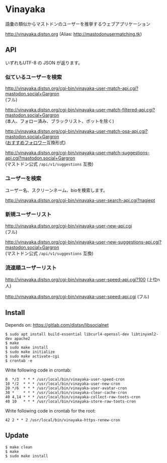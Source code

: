 # Vinayaka

語彙の類似からマストドンのユーザーを推挙するウェブアプリケーション

http://vinayaka.distsn.org
(Alias: http://mastodonusermatching.tk)

## API

いずれもUTF-8 の JSON が返ります。

### 似ているユーザーを検索

http://vinayaka.distsn.org/cgi-bin/vinayaka-user-match-api.cgi?mastodon.social+Gargron  
(フル)

http://vinayaka.distsn.org/cgi-bin/vinayaka-user-match-filtered-api.cgi?mastodon.social+Gargron  
(本人、フォロー済み、ブラックリスト、ボットを除く)

http://vinayaka.distsn.org/cgi-bin/vinayaka-user-match-osa-api.cgi?mastodon.social+Gargron  
([おすすめフォロワー](https://followlink.osa-p.net/recommend.html)互換形式)

http://vinayaka.distsn.org/cgi-bin/vinayaka-user-match-suggestions-api.cgi?mastodon.social+Gargron  
(マストドン公式 `/api/v1/suggestions` 互換)

### ユーザーを検索

ユーザー名、スクリーンネーム、bioを検索します。

http://vinayaka.distsn.org/cgi-bin/vinayaka-user-search-api.cgi?nagiept

### 新規ユーザーリスト

http://vinayaka.distsn.org/cgi-bin/vinayaka-user-new-api.cgi  
(フル)

http://vinayaka.distsn.org/cgi-bin/vinayaka-user-new-suggestions-api.cgi?mastodon.social+Gargron  
(マストドン公式 `/api/v1/suggestions` 互換)

### 流速順ユーザーリスト

http://vinayaka.distsn.org/cgi-bin/vinayaka-user-speed-api.cgi?100 (上位n人)

http://vinayaka.distsn.org/cgi-bin/vinayaka-user-speed-api.cgi (フル)

## Install

Depends on: https://gitlab.com/distsn/libsocialnet

    $ sudo apt install build-essential libcurl4-openssl-dev libtinyxml2-dev apache2
    $ make
    $ sudo make install
    $ sudo make initialize
    $ sudo make activate-cgi
    $ crontab -e

Write following code in crontab:

    0  */3  * * * /usr/local/bin/vinayaka-user-speed-cron
    10 */2  * * * /usr/local/bin/vinayaka-user-new-cron
    20 */6  * * * /usr/local/bin/vinayaka-user-avatar-cron
    30 *    * * * /usr/local/bin/vinayaka-clear-cache-cron
    40 4,14 * * * /usr/local/bin/vinayaka-collect-raw-toots-cron
    40 10   * * * /usr/local/bin/vinayaka-store-raw-toots-cron

Write following code in crontab for the root:

    42 2 * * 2 /usr/local/bin/vinayaka-https-renew-cron

## Update

    $ make clean
    $ make
    $ sudo make install
